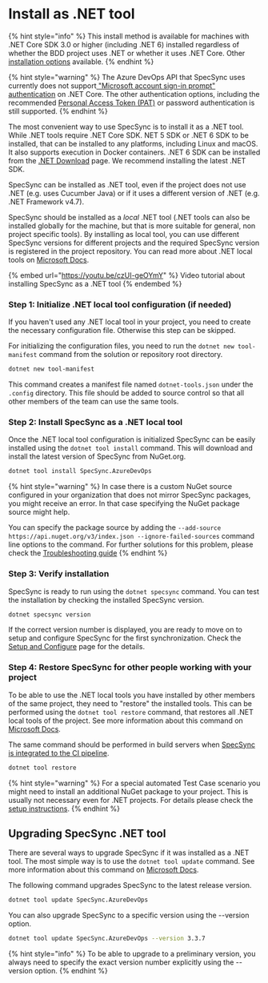 # Install as .NET tool

{% hint style="info" %}
This install method is available for machines with .NET Core SDK 3.0 or higher (including .NET 6) installed regardless of whether the BDD project uses .NET or whether it uses .NET Core. Other [installation options](./) available.
{% endhint %}

{% hint style="warning" %}
The Azure DevOps API that SpecSync uses currently does not support[ "Microsoft account sign-in prompt" authentication](../features/general-features/server-authentication-options.md#tfs-windows-sign-in-prompt) on .NET Core. The other authentication options, including the recommended [Personal Access Token (PAT)](../features/general-features/server-authentication-options.md#vsts-personal-access-tokens) or password authentication is still supported.
{% endhint %}

The most convenient way to use SpecSync is to install it as a .NET tool. While .NET tools require .NET Core SDK. NET 5 SDK or .NET 6 SDK to be installed, that can be installed to any platforms, including Linux and macOS. It also supports execution in Docker containers. .NET 6 SDK can be installed from the [.NET Download](https://dotnet.microsoft.com/download) page. We recommend installing the latest .NET SDK.

SpecSync can be installed as .NET tool, even if the project does not use .NET (e.g. uses Cucumber Java) or if it uses a different version of .NET (e.g. .NET Framework v4.7).

SpecSync should be installed as a _local_ .NET tool (.NET tools can also be installed globally for the machine, but that is more suitable for general, non project specific tools). By installing as local tool, you can use different SpecSync versions for different projects and the required SpecSync version is registered in the project repository. You can read more about .NET local tools on [Microsoft Docs](https://docs.microsoft.com/en-us/dotnet/core/tools/global-tools#install-a-local-tool).

{% embed url="https://youtu.be/czUI-geOYmY" %}
Video tutorial about installing SpecSync as a .NET tool
{% endembed %}

### Step 1: Initialize .NET local tool configuration (if needed)

If you haven't used any .NET local tool in your project, you need to create the necessary configuration file. Otherwise this step can be skipped.

For initializing the configuration files, you need to run the `dotnet new tool-manifest` command from the solution or repository root directory.

```bash
dotnet new tool-manifest
```

This command creates a manifest file named `dotnet-tools.json` under the `.config` directory. This file should be added to source control so that all other members of the team can use the same tools.

### Step 2: Install SpecSync as a .NET local tool

Once the .NET local tool configuration is initialized SpecSync can be easily installed using the `dotnet tool install` command. This will download and install the latest version of SpecSync from NuGet.org.

```bash
dotnet tool install SpecSync.AzureDevOps
```

{% hint style="warning" %}
In case there is a custom NuGet source configured in your organization that does not mirror SpecSync packages, you might receive an error. In that case specifying the NuGet package source might help.

You can specify the package source by adding the `--add-source  https://api.nuget.org/v3/index.json --ignore-failed-sources` command line options to the command. For further solutions for this problem, please check the [Troubleshooting guide](../contact/troubleshooting.md#nuget-package-not-found)
{% endhint %}

### Step 3: Verify installation

SpecSync is ready to run using the `dotnet specsync` command. You can test the installation by checking the installed SpecSync version.

```bash
dotnet specsync version
```

If the correct version number is displayed, you are ready to move on to setup and configure SpecSync for the first synchronization. Check the [Setup and Configure](setup-and-configure.md) page for the details.

### Step 4: Restore SpecSync for other people working with your project

To be able to use the .NET local tools you have installed by other members of the same project, they need to "restore" the installed tools. This can be performed using the `dotnet tool restore` command, that restores all .NET local tools of the project. See more information about this command on [Microsoft Docs](https://docs.microsoft.com/en-us/dotnet/core/tools/global-tools#install-a-local-tool).

The same command should be performed in build servers when [SpecSync is integrated to the CI pipeline](../important-concepts/synchronizing-test-cases-from-build.md).

```bash
dotnet tool restore
```

{% hint style="warning" %}
For a special automated Test Case scenario you might need to install an additional NuGet package to your project. This is usually not necessary even for .NET projects. For details please check the [setup instructions](setup-and-configure.md#setup-specflow-plugin).
{% endhint %}

## Upgrading SpecSync .NET tool

There are several ways to upgrade SpecSync if it was installed as a .NET tool. The most simple way is to use the `dotnet tool update` command. See more information about this command on [Microsoft Docs](https://docs.microsoft.com/en-us/dotnet/core/tools/dotnet-tool-update).

The following command upgrades SpecSync to the latest release version.

```bash
dotnet tool update SpecSync.AzureDevOps
```

You can also upgrade SpecSync to a specific version using the --version option.

```bash
dotnet tool update SpecSync.AzureDevOps --version 3.3.7
```

{% hint style="info" %}
To be able to upgrade to a preliminary version, you always need to specify the exact version number explicitly using the --version option.
{% endhint %}
